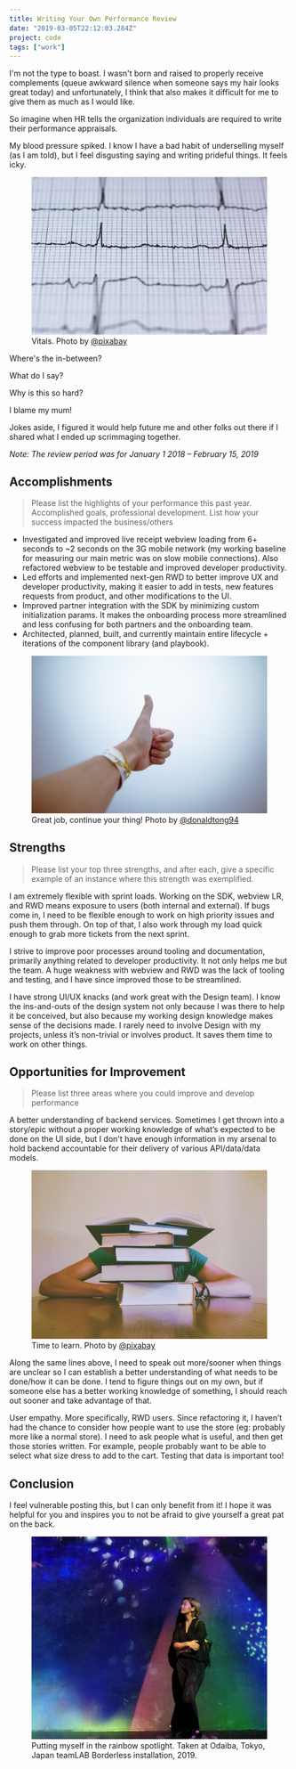 ```yaml
---
title: Writing Your Own Performance Review
date: "2019-03-05T22:12:03.284Z"
project: code
tags: ["work"]
---
```


I'm not the type to boast. I wasn't born and raised to properly receive complements (queue awkward silence when someone says my hair looks great today) and unfortunately, I think that also makes it difficult for me to give them as much as I would like.

So imagine when HR tells the organization individuals are required to write their performance appraisals.

My blood pressure spiked. I know I have a bad habit of underselling myself (as I am told), but I feel disgusting saying and writing prideful things. It feels icky.

<figure>
  <img src="./vitals.jpg" alt="Vitals">
  <figcaption>Vitals. Photo by <a href="https://www.pexels.com/@pixabay">@pixabay</a></figcaption>
</figure>

Where's the in-between?

What do I say?

Why is this so hard?

I blame my mum!

Jokes aside, I figured it would help future me and other folks out there if I shared what I ended up scrimmaging together.

_Note: The review period was for January 1 2018 – February 15, 2019_

## Accomplishments

> Please list the highlights of your performance this past year. Accomplished goals, professional development. List how your success impacted the business/others

- Investigated and improved live receipt webview loading from 6+ seconds to ~2 seconds on the 3G mobile network (my working baseline for measuring our main metric was on slow mobile connections). Also refactored webview to be testable and improved developer productivity.
- Led efforts and implemented next-gen RWD to better improve UX and developer productivity, making it easier to add in tests, new features requests from product, and other modifications to the UI.
- Improved partner integration with the SDK by minimizing custom initialization params. It makes the onboarding process more streamlined and less confusing for both partners and the onboarding team.
- Architected, planned, built, and currently maintain entire lifecycle + iterations of the component library (and playbook).

<figure>
  <img src="./thumbs-up.jpg" alt="Thumbs up">
  <figcaption>Great job, continue your thing! Photo by <a href="https://www.pexels.com/@donaldtong94">@donaldtong94</a></figcaption>
</figure>

## Strengths

> Please list your top three strengths, and after each, give a specific example of an instance where this strength was exemplified.

I am extremely flexible with sprint loads. Working on the SDK, webview LR, and RWD means exposure to users (both internal and external). If bugs come in, I need to be flexible enough to work on high priority issues and push them through. On top of that, I also work through my load quick enough to grab more tickets from the next sprint.

I strive to improve poor processes around tooling and documentation, primarily anything related to developer productivity. It not only helps me but the team. A huge weakness with webview and RWD was the lack of tooling and testing, and I have since improved those to be streamlined.

I have strong UI/UX knacks (and work great with the Design team). I know the ins-and-outs of the design system not only because I was there to help it be conceived, but also because my working design knowledge makes sense of the decisions made. I rarely need to involve Design with my projects, unless it’s non-trivial or involves product. It saves them time to work on other things.

## Opportunities for Improvement

> Please list three areas where you could improve and develop performance

A better understanding of backend services. Sometimes I get thrown into a story/epic without a proper working knowledge of what’s expected to be done on the UI side, but I don't have enough information in my arsenal to hold backend accountable for their delivery of various API/data/data models.

<figure>
  <img src="./books-study.jpg" alt="Books pile">
  <figcaption>Time to learn. Photo by <a href="https://www.pexels.com/@pixabay">@pixabay</a></figcaption>
</figure>

Along the same lines above, I need to speak out more/sooner when things are unclear so I can establish a better understanding of what needs to be done/how it can be done. I tend to figure things out on my own, but if someone else has a better working knowledge of something, I should reach out sooner and take advantage of that.

User empathy. More specifically, RWD users. Since refactoring it, I haven’t had the chance to consider how people want to use the store (eg: probably more like a normal store). I need to ask people what is useful, and then get those stories written. For example, people probably want to be able to select what size dress to add to the cart. Testing that data is important too!

## Conclusion

I feel vulnerable posting this, but I can only benefit from it! I hope it was helpful for you and inspires you to not be afraid to give yourself a great pat on the back.

<figure>
  <img src="./mee-spotlight.jpg" alt="Mee in a rainbow">
  <figcaption>Putting myself in the rainbow spotlight. Taken at Odaiba, Tokyo, Japan teamLAB Borderless installation, 2019.</figcaption>
</figure>
